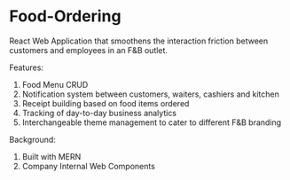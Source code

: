 # Food-Ordering

React Web Application that smoothens the interaction friction between customers and employees in an F&B outlet. 

Features:
1. Food Menu CRUD
2. Notification system between customers, waiters, cashiers and kitchen
3. Receipt building based on food items ordered
4. Tracking of day-to-day business analytics 
5. Interchangeable theme management to cater to different F&B branding

Background:
1. Built with MERN
2. Company Internal Web Components
